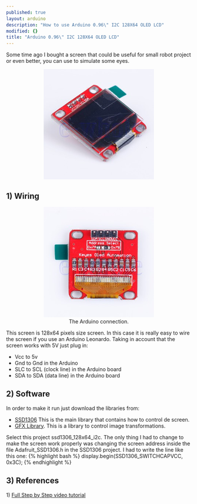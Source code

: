 ```yaml
---
published: true
layout: arduino
description: "How to use Arduino 0.96\" I2C 128X64 OLED LCD"
modified: {}
title: "Arduino 0.96\" I2C 128X64 OLED LCD"
---
```



Some time ago I bought a screen that could be useful for small robot project or even better, you can use to simulate some eyes.

<center><img class="alignnone" src="/images/lcdScreenFront.jpg"/></center>

<!-- more -->

<h2>1) Wiring</h2>
<center><figure><a href="/images/lcdScreenBottom.jpg"><img src="/images/lcdScreenBottom.jpg"></a><figcaption>The Arduino connection.</figcaption></figure></center>
This screen is 128x64 pixels size screen. In this case it is really easy to wire the screen if you use an Arduino Leonardo. Taking in account that the screen works with 5V just plug in:
<ul>
	<li>Vcc to 5v</li>
	<li>Gnd to Gnd in the Arduino</li>
	<li>SLC to SCL (clock line) in the Arduino board</li>
	<li>SDA to SDA (data line) in the Arduino board</li>
</ul>
<h2>2) Software</h2>
In order to make it run just download the libraries from:
<ul>
	<li><a href="https://github.com/adafruit/Adafruit_SSD1306" target="_blank">SSD1306</a> This is the main library that contains how to control de screen.</li>
	<li><a href="https://github.com/adafruit/Adafruit-GFX-Library" target="_blank">GFX Library</a>. This is a library to control image transformations.</li>
</ul>
Select this project ssd1306_128x64_i2c. The only thing I had to change to make the screen work properly was changing the screen address inside the file Adafruit_SSD1306.h in the SSD1306 project. I had to write the line like this one:
{% highlight bash %}
display.begin(SSD1306_SWITCHCAPVCC, 0x3C);
{% endhighlight %}

<h2>3) References</h2>
1) <a href="https://www.youtube.com/watch?v=VEZGn0zYHiE" target="_blank">Full Step by Step video tutorial</a>
